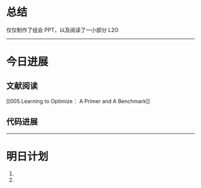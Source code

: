 # 总结

仅仅制作了组会 PPT，以及阅读了一小部分 L2O

---

# 今日进展

## 文献阅读

[[005 Learning to Optimize： A Primer and A Benchmark]]

## 代码进展


---

# 明日计划

1. 
2. 

